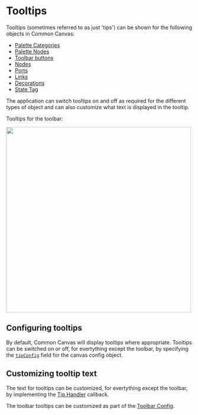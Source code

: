 # Tooltips

Tooltips (sometimes referred to as just 'tips') can be shown for the following objects in Common Canvas:

* [Palette Categories](01.02-palette.md)
* [Palette Nodes](01.02-palette.md)
* [Toolbar buttons](01.05-toolbar.md)
* [Nodes](01.01.01-nodes.md)
* [Ports](01.01.01-nodes.md/#ports)
* [Links](01.01.02-links.md)
* [Decorations](01.01.04-decorations.md)
* [State Tag](01.07-state-tag.md)

The application can switch tooltips on and off as required for the different types of object and can also customize what text is displayed in the tooltip.

Tooltips for the toolbar:

<img src="../assets/cc-toolbar-tooltips.gif" width="500" />

## Configuring tooltips

By default, Common Canvas will display tooltips where appropriate. Tooltips can be switched on or off, for evertything except the toolbar, by specifying the [`tipConfig`](03.02.01-canvas-config.md/#tipconfig) field for the canvas config object.

## Customizing tooltip text

The text for tooltips can be customized, for evertything except the toolbar, by implementing the [Tip Handler](03.03.06-tip-handler.md) callback.

The toolbar tooltips can be customized as part of the [Toolbar Config](03.02.02-toolbar-config.md).





